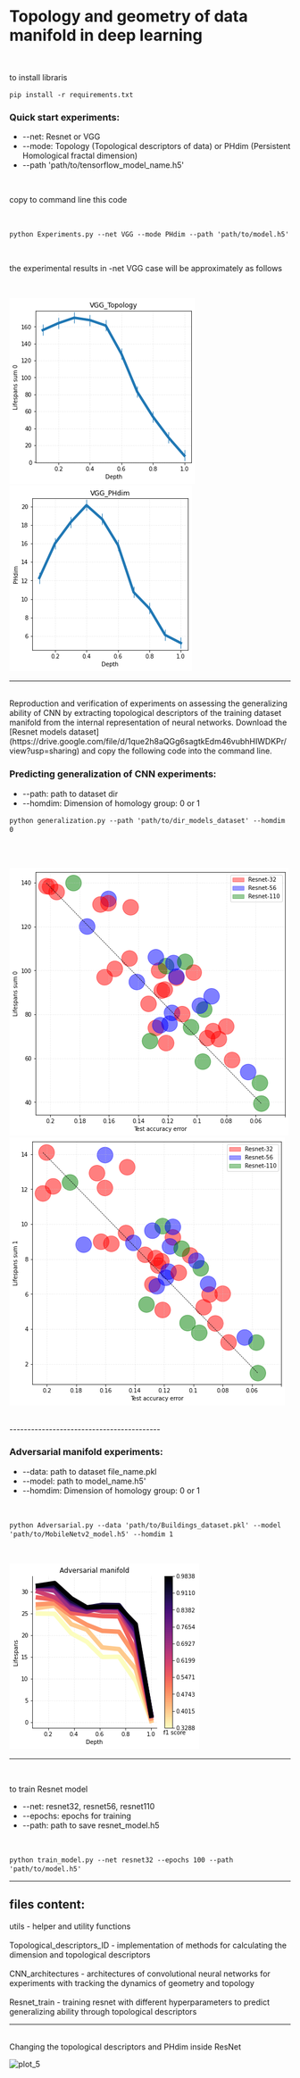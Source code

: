 # Topology and geometry of data manifold in deep learning
<br/>

to install libraris

```
pip install -r requirements.txt  
```
### Quick start experiments: ###
+ --net: Resnet or VGG
+ --mode: Topology (Topological descriptors of data) or PHdim (Persistent Homological fractal dimension)
+ --path 'path/to/tensorflow_model_name.h5'
<br/>

copy to command line this code

<br/>

```
python Experiments.py --net VGG --mode PHdim --path 'path/to/model.h5'
```
<br/>

the experimental results in -net VGG case will be approximately as follows 

<br/>

![plot_7](https://github.com/Topology-DL/Topology-and-geometry-of-data-manifold-in-deep-learning/blob/main/figures/VGG_example_topology.png)
![plot_8](https://github.com/Topology-DL/Topology-and-geometry-of-data-manifold-in-deep-learning/blob/main/figures/VGG_example_phdim.png)

------------------------------------------

<br/>
Reproduction and verification of experiments on assessing the generalizing ability of CNN by extracting topological descriptors of the training dataset manifold from the internal representation of neural networks. Download the [Resnet models dataset](https://drive.google.com/file/d/1que2h8aQGg6sagtkEdm46vubhHIWDKPr/view?usp=sharing) and copy the following code into the command line.
<br/>

### Predicting generalization of CNN experiments: ###
+ --path: path to dataset dir
+ --homdim: Dimension of homology group: 0 or 1

```
python generalization.py --path 'path/to/dir_models_dataset' --homdim 0
```

<br/>

<br/>

![plot_9](https://github.com/Topology-DL/Topology-and-geometry-of-data-manifold-in-deep-learning/blob/main/figures/Generalization_experiment.png)
![plot_10](https://github.com/Topology-DL/Topology-and-geometry-of-data-manifold-in-deep-learning/blob/main/figures/Generalization_experiment1.png)

<br/>
------------------------------------------
<br/>

### Adversarial manifold experiments: ###
+ --data: path to dataset file_name.pkl
+ --model: path to model_name.h5'
+ --homdim: Dimension of homology group: 0 or 1

<br/>

```
python Adversarial.py --data 'path/to/Buildings_dataset.pkl' --model 'path/to/MobileNetv2_model.h5' --homdim 1
```

<br/>

![plot_11](https://github.com/Topology-DL/Topology-and-geometry-of-data-manifold-in-deep-learning/blob/main/figures/Adversarial_manifold_experiment.png)

------------------------------------------

<br/>

to train Resnet model
+ --net: resnet32, resnet56, resnet110 
+ --epochs: epochs for training
+ --path: path to save resnet_model.h5

<br/>

```
python train_model.py --net resnet32 --epochs 100 --path 'path/to/model.h5'
```

------------------------------------------
files content:
-------------------------
utils - helper and utility functions
<br/>
<br/>
Topological_descriptors_ID - implementation of methods for calculating the dimension and topological descriptors
<br/>
<br/>
CNN_architectures - architectures of convolutional neural networks for experiments with tracking the dynamics of geometry and topology
<br/>
<br/>
Resnet_train - training resnet with different hyperparameters to predict generalizing ability through topological descriptors
<br/>

------------------------------------------
<br/>
Changing the topological descriptors and PHdim inside ResNet  

![plot_5](https://user-images.githubusercontent.com/94429302/142766610-e1532d60-5985-49a7-8bab-9dad1b77c1d6.png)
<br/>
 
<br/>




